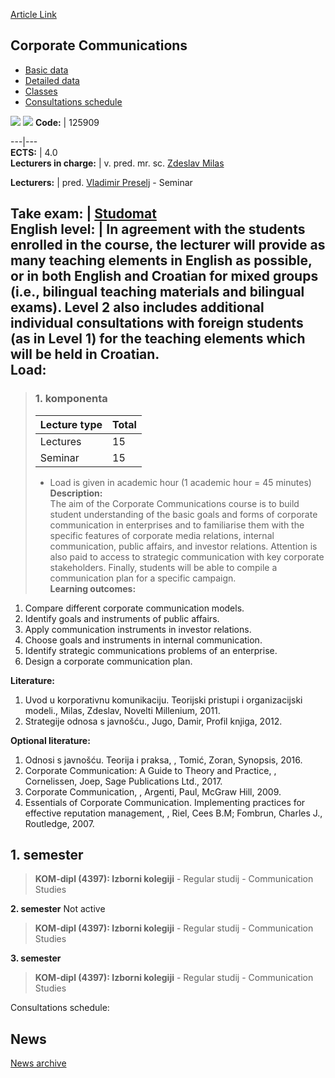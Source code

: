 [Article Link](https://www.fhs.hr/en/course/corcom_a)

## Corporate Communications
  * [Basic data](https://www.fhs.hr/en/course/corcom_a#v1id-523758_708569_1_0 "Basic data")
  * [Detailed data](https://www.fhs.hr/en/course/corcom_a#v1id-523758_708569_1_1 "Detailed data")
  * [Classes](https://www.fhs.hr/en/course/corcom_a#v1id-523758_708569_1_2 "Classes")
  * [Consultations schedule](https://www.fhs.hr/en/course/corcom_a#v1id-523758_708569_1_3 "Consultations schedule")


[![](https://www.fhs.hr/img/flags/gif/hr.gif)](https://www.fhs.hr/predmet/korkom_a) [![](https://www.fhs.hr/img/flags/gif/gb.gif)](https://www.fhs.hr/en/course/corcom_a)
**Code:** |  125909  
  
---|---  
**ECTS:** |  4.0   
**Lecturers in charge:** |  v. pred. mr. sc. [Zdeslav Milas](https://www.fhs.hr/staff/zdeslav.milas)   
  
**Lecturers:** |  pred. [Vladimir Preselj](https://www.fhs.hr/djelatnik/vladimir.preselj) - Seminar  
  
**Take exam:** |  [Studomat](http://www.isvu.hr/studomat)  
**English level:** |  In agreement with the students enrolled in the course, the lecturer will provide as many teaching elements in English as possible, or in both English and Croatian for mixed groups (i.e., bilingual teaching materials and bilingual exams). Level 2 also includes additional individual consultations with foreign students (as in Level 1) for the teaching elements which will be held in Croatian.   
**Load:**  
---  
> ### 1. komponenta
> | Lecture type | Total  
> ---|---  
> Lectures | 15  
> Seminar | 15  
> * Load is given in academic hour (1 academic hour = 45 minutes)   
**Description:**  
> The aim of the Corporate Communications course is to build student understanding of the basic goals and forms of corporate communication in enterprises and to familiarise them with the specific features of corporate media relations, internal communication, public affairs, and investor relations. Attention is also paid to access to strategic communication with key corporate stakeholders. Finally, students will be able to compile a communication plan for a specific campaign.  
**Learning outcomes:**  
  1. Compare different corporate communication models.
  2. Identify goals and instruments of public affairs.
  3. Apply communication instruments in investor relations.
  4. Choose goals and instruments in internal communication.
  5. Identify strategic communications problems of an enterprise.
  6. Design a corporate communication plan.

  
**Literature:**  
  1. Uvod u korporativnu komunikaciju. Teorijski pristupi i organizacijski modeli., Milas, Zdeslav, Novelti Millenium, 2011. 
  2. Strategije odnosa s javnošću., Jugo, Damir, Profil knjiga, 2012. 

  
**Optional literature:**  
  1. Odnosi s javnošću. Teorija i praksa, , Tomić, Zoran, Synopsis, 2016.
  2. Corporate Communication: A Guide to Theory and Practice, , Cornelissen, Joep, Sage Publications Ltd., 2017.
  3. Corporate Communication, , Argenti, Paul, McGraw Hill, 2009.
  4. Essentials of Corporate Communication. Implementing practices for effective reputation management, , Riel, Cees B.M; Fombrun, Charles J., Routledge, 2007.

  
**1. semester**  
---  
> **KOM-dipl (4397): Izborni kolegiji** - Regular studij - Communication Studies  
>   
  
**2. semester** Not active  
> **KOM-dipl (4397): Izborni kolegiji** - Regular studij - Communication Studies  
>   
  
**3. semester**  
> **KOM-dipl (4397): Izborni kolegiji** - Regular studij - Communication Studies  
>   
Consultations schedule: 


## News
[News archive](https://www.fhs.hr/en/course/corcom_a?@=20u66#news_111638 "News archive")
